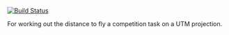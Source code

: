 [![Build Status](https://travis-ci.org/BlockScope/flaretiming/sphere.svg)](https://travis-ci.org/BlockScope/flaretiming/sphere)

For working out the distance to fly a competition task on a UTM projection.
